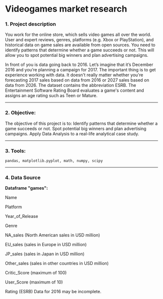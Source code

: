 # Videogames market research
### 1. Project description
You work for the online store, which sells video games all over the world. User and expert reviews, genres, platforms (e.g. Xbox or PlayStation), and historical data on game sales are available from open sources. You need to identify patterns that determine whether a game succeeds or not. This will allow you to spot potential big winners and plan advertising campaigns.

In front of you is data going back to 2016. Let’s imagine that it’s December 2016 and you’re planning a campaign for 2017. The important thing is to get experience working with data. It doesn't really matter whether you're forecasting 2017 sales based on data from 2016 or 2027 sales based on data from 2026. The dataset contains the abbreviation ESRB. The Entertainment Software Rating Board evaluates a game's content and assigns an age rating such as Teen or Mature.
<hr>

### 2. Objective:
The objective of this project is to:
Identify patterns that determine whether a game succeeds or not.
Spot potential big winners and plan advertising campaigns.
Apply Data Analysis to a real-life analytical case study.
<hr>

### 3. Tools:
`pandas, matplotlib.pyplot, math, numpy, scipy`
<hr>

### 4. Data Source
**Dataframe "games":**

Name

Platform

Year_of_Release

Genre

NA_sales (North American sales in USD million)

EU_sales (sales in Europe in USD million)

JP_sales (sales in Japan in USD million)

Other_sales (sales in other countries in USD million)

Critic_Score (maximum of 100)

User_Score (maximum of 10)

Rating (ESRB) Data for 2016 may be incomplete.
